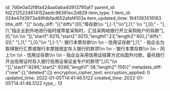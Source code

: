 id: 7d0e0a02f8fa424aa0aba40913795af7
parent_id: fd22125224614152aedc98381ec2d829
item_type: 1
item_id: 024e47d3973a48fdb1ad652afaf4103a
item_updated_time: 1641393518163
title_diff: "[]"
body_diff: "[{\"diffs\":[[0,\"埠存款\\\n    \"],[-1,\"\\\n\"],[1,\"  \\\n  \"],[0,\"    - \"],[1,\"指企业到外地进行临时或零星采购时，汇往采购地银行开立采购账户的存款\"],[0,\"\\\n    \\\n  \"]],\"start1\":9215,\"start2\":9215,\"length1\":23,\"length2\":60},{\"diffs\":[[0,\"    \"],[1,\"  \"],[0,\"\\\n    \"],[-1,\"- 银行本票存款\\\n    \\\n    - 信用证存款\"],[1,\"  - 指企业为取得银行汇票或银行本票按规定存入银行的款项\\\n    \\\n    - 银行本票存款\\\n      \\\n      - 同上\\\n    \\\n    - 信用证存款\\\n      \\\n      - 指企业采用信用证结算方式向国外付款，委托银行开出信用证时存入银行信用证保证金专户的款项\"],[0,\"\\\n   \"]],\"start1\":9286,\"start2\":9286,\"length1\":38,\"length2\":156}]"
metadata_diff: {"new":{},"deleted":[]}
encryption_cipher_text: 
encryption_applied: 0
updated_time: 2022-01-05T14:41:46.512Z
created_time: 2022-01-05T14:41:46.512Z
type_: 13